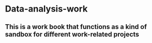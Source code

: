 # Data-analysis-work
## This is a work book that functions as a kind of sandbox for different work-related projects
